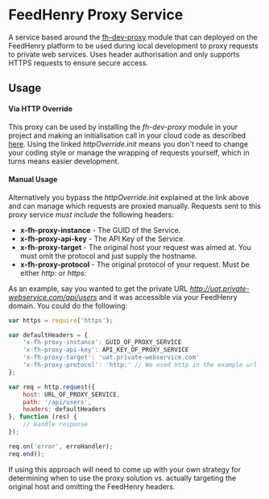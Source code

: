 FeedHenry Proxy Service
=======================

A service based around the 
[fh-dev-proxy](https://github.com/feedhenry-staff/fh-dev-proxy) module that
can deployed on the FeedHenry platform to be used during local 
development to proxy requests to private web services. Uses header 
authorisation and only supports HTTPS requests to ensure secure access.

## Usage

#### Via HTTP Override
This proxy can be used by installing the _fh-dev-proxy_ module in your project 
and making an initialisation call in your cloud code as described 
[here](https://github.com/evanshortiss/fh-dev-proxy#development-usage). Using 
the linked _httpOverride.init_ means you don't need to change your coding style 
or manage the wrapping of requests yourself, which in turns means easier 
development.


#### Manual Usage
Alternatively you bypass the _httpOverride.init_ explained at the link above 
and can manage which requests are proxied manually. Requests sent to this proxy 
service _must include_ the following headers:

* **x-fh-proxy-instance** - The GUID of the Service.
* **x-fh-proxy-api-key** - The API Key of the Service.
* **x-fh-proxy-target** - The original host your request was aimed at. You must 
omit the protocol and just supply the hostname.
* **x-fh-proxy-protocol** - The original protocol of your request. 
Must be either _http:_ or _https:_

As an example, say you wanted to get the private URL 
_http://uat.private-webservice.com/api/users_ and it was accessible via your 
FeedHenry domain. You could do the following:

```javascript
var https = require('https');

var defaultHeaders = {
	'x-fh-proxy-instance': GUID_OF_PROXY_SERVICE
	'x-fh-proxy-api-key': API_KEY_OF_PROXY_SERVICE
	'x-fh-proxy-target': 'uat.private-webservice.com'
	'x-fh-proxy-protocol': 'http:' // We used http in the example url
};

var req = http.request({
	host: URL_OF_PROXY_SERVICE,
	path: '/api/users',
	headers: defaultHeaders
}, function (res) {
	// Handle response
});

req.on('error', erroHandler);
req.end();
```

If using this approach will need to come up with your own strategy for 
determining when to use the proxy solution vs. actually targeting the original 
host and omitting the FeedHenry headers.
